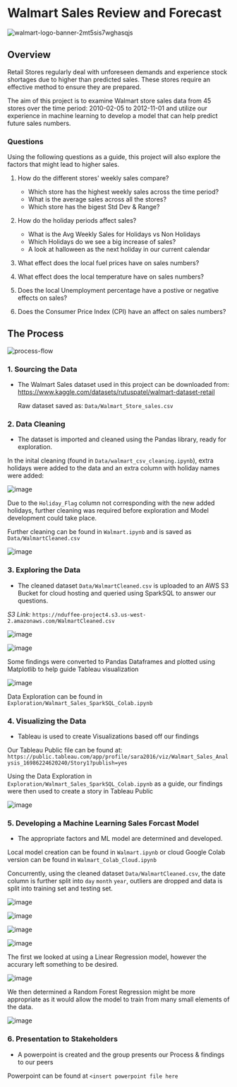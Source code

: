 # Walmart Sales Review and Forecast
![walmart-logo-banner-2mt5sis7wghasqjs](https://github.com/nicduffee/project-4/assets/91498217/d3669dbf-7fde-4b4a-af03-a2bca05f3b92)



## Overview
Retail Stores regularly deal with unforeseen demands and experience stock shortages due to higher than predicted sales. These stores require an effective method to ensure they are prepared.</br>

The aim of this project is to examine Walmart store sales data from 45 stores over the time period: 2010-02-05 to 2012-11-01 and utilize our experience in machine learning to develop a model that can help predict future sales numbers.</br>

### Questions
Using the following questions as a guide, this project will also explore the factors that might lead to higher sales.
 
1. How do the different stores' weekly sales compare?
    - Which store has the highest weekly sales across the time period?
    - What is the average sales across all the stores?
    - Which store has the bigest Std Dev & Range?

2. How do the holiday periods affect sales?
    - What is the Avg Weekly Sales for Holidays vs Non Holidays
    - Which Holidays do we see a big increase of sales?
    - A look at halloween as the next holiday in our current calendar

3. What effect does the local fuel prices have on sales numbers?

4. What effect does the local temperature have on sales numbers?

5. Does the local Unemployment percentage have a postive or negative effects on sales?

6. Does the Consumer Price Index (CPI) have an affect on sales numbers?

## The Process
![process-flow](https://github.com/nicduffee/project-4/assets/91498217/83b8b5a5-6e5c-4b82-82f8-91722928a201)

### 1. Sourcing the Data
- The Walmart Sales dataset used in this project can be downloaded from: </br>
   https://www.kaggle.com/datasets/rutuspatel/walmart-dataset-retail</br>

   Raw dataset saved as: `Data/Walmart_Store_sales.csv`

### 2. Data Cleaning
- The dataset is imported and cleaned using the Pandas library, ready for exploration.

In the inital cleaning (found in `Data/walmart_csv_cleaning.ipynb`), extra holidays were added to the data and an extra column with holiday names were added: </br>

![image](https://github.com/nicduffee/project-4/assets/91498217/7d36f4b0-6e31-4d8f-9b18-504b289b7fcb) </br>

Due to the `Holiday_Flag` column not corresponding with the new added holidays, further cleaning was required before exploration and Model development could take place.</br>

Further cleaning can be found in `Walmart.ipynb` and is saved as `Data/WalmartCleaned.csv`

![image](https://github.com/nicduffee/project-4/assets/91498217/6b39e33a-43ce-49b7-9c30-b4c3b8f02c23)


### 3. Exploring the Data
- The cleaned dataset `Data/WalmartCleaned.csv` is uploaded to an AWS S3 Bucket for cloud hosting and queried using SparkSQL to answer our questions. </br>

_S3 Link:_ `https://nduffee-project4.s3.us-west-2.amazonaws.com/WalmartCleaned.csv`

![image](https://github.com/nicduffee/project-4/assets/91498217/002eb33b-cc51-44de-a803-048d4ecf16fc)

![image](https://github.com/nicduffee/project-4/assets/91498217/7cc0d719-5094-4f23-b398-498ddd36bd65) </br>

Some findings were converted to Pandas Dataframes and plotted using Matplotlib to help guide Tableau visualization </br>

![image](https://github.com/nicduffee/project-4/assets/91498217/2190c75b-4b4b-42ee-914d-b518c064e4d6)


Data Exploration can be found in `Exploration/Walmart_Sales_SparkSQL_Colab.ipynb`

### 4. Visualizing the Data
- Tableau is used to create Visualizations based off our findings

Our Tableau Public file can be found at: `https://public.tableau.com/app/profile/sara2016/viz/Walmart_Sales_Analysis_16986224620240/Story1?publish=yes`

Using the Data Exploration in `Exploration/Walmart_Sales_SparkSQL_Colab.ipynb` as a guide, our findings were then used to create a story in Tableau Public </br>

![image](https://github.com/nicduffee/project-4/assets/91498217/30923ece-b95b-4dc9-9dd1-2e69a6bccf0c)


### 5. Developing a Machine Learning Sales Forcast Model
- The appropriate factors and ML model are determined and developed.

Local model creation can be found in `Walmart.ipynb` or cloud Google Colab version can be found in `Walmart_Colab_Cloud.ipynb`

Concurrently, using the cleaned dataset `Data/WalmartCleaned.csv`, the date column is further split into `day` `month` `year`, outliers are dropped and data is split into training set and testing set. </br>

![image](https://github.com/nicduffee/project-4/assets/91498217/5f73468d-f3be-44de-8255-5a31a0a22729) 

![image](https://github.com/nicduffee/project-4/assets/91498217/abb2404f-88c4-403e-ae81-0560cf942b03)

![image](https://github.com/nicduffee/project-4/assets/91498217/83deab7c-5009-41b0-b9ee-f8e8b9612958) 

![image](https://github.com/nicduffee/project-4/assets/91498217/20291a6c-564f-4e2a-8589-4a1f8bcf8f3e) </br>

The first we looked at using a Linear Regression model, however the accurary left something to be desired. </br>

![image](https://github.com/nicduffee/project-4/assets/91498217/99f43d0a-b52e-468b-869f-7f82c72c7e2e) </br>

We then determined a Random Forest Regression might be more appropriate as it would allow the model to train from many small elements of the data.

![image](https://github.com/nicduffee/project-4/assets/91498217/4c93ac4c-41a7-4e67-8b9b-a268b8ff324d)

### 6. Presentation to Stakeholders
- A powerpoint is created and the group presents our Process & findings to our peers

Powerpoint can be found at `<insert powerpoint file here`
